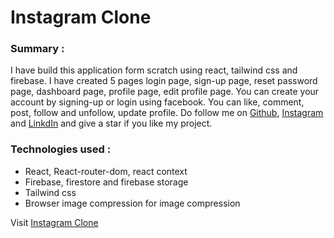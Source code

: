 # **Instagram Clone**

### Summary :

  I have build this application form scratch using react, tailwind css and firebase. I have created 5 pages login page, sign-up page, reset password page, dashboard page, profile page, edit profile page. You can create your account by signing-up or login using facebook. You can like, comment, post, follow and unfollow, update profile. Do follow me on [Github](https://github.com/the-anomalous), [Instagram](https://www.instagram.com/the_anomalous_/) and [LinkdIn](https://www.linkedin.com/in/aditya-musale-8599a6214) and give a star if you like my project.

### Technologies used :
- React, React-router-dom, react context
- Firebase, firestore and firebase storage
- Tailwind css
- Browser image compression for image compression

Visit [Instagram Clone](https://instagram-clone-tau-seven.vercel.app/)